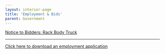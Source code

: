 ```yaml
---
layout: interior-page
title: 'Employment & Bids'
parent: Government
---
```


[Notice to Bidders: Rack Body Truck](http://static.rutherford-nj.com/finance/Employment/Bid%20Specs%20Rack%20Truck%20Advertisement%209-22-16.pdf)

---

[Click here to download an employment application](http://static.rutherford-nj.com/borough-clerk/permits-licenses/Employment%20Application.pdf)
